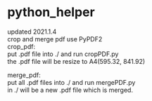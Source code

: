 # python_helper
updated 2021.1.4   
crop and merge pdf use PyPDF2   
crop_pdf:   
    put .pdf file into ./ and run cropPDF.py    
    the .pdf file will be resize to A4(595.32, 841.92)    
    
merge_pdf:  
    put all .pdf files into ./ and run mergePDF.py  
    in ./ will be a new .pdf file which is merged.    
